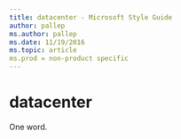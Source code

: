```yaml
---
title: datacenter - Microsoft Style Guide
author: pallep
ms.author: pallep
ms.date: 11/19/2016
ms.topic: article
ms.prod = non-product specific
---
```


# datacenter

One word.
